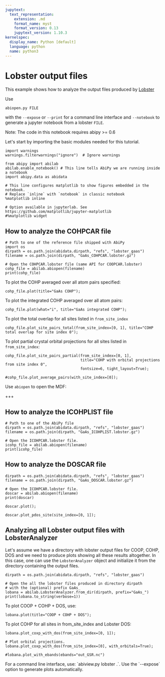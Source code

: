 ```yaml
---
jupytext:
  text_representation:
    extension: .md
    format_name: myst
    format_version: 0.13
    jupytext_version: 1.10.3
kernelspec:
  display_name: Python [default]
  language: python
  name: python3
---
```


# Lobster output files

This example shows how to analyze the output files
produced by [Lobster](http://schmeling.ac.rwth-aachen.de/cohp)

Use

    abiopen.py FILE

with the `--expose` or `--print` for a command line interface
and `--notebook` to generate a jupyter notebook from a lobster `FILE`.

Note: The code in this notebook requires abipy >= 0.6

Let's start by importing the basic modules needed for this tutorial.

```{code-cell} ipython3
import warnings
warnings.filterwarnings("ignore")  # Ignore warnings

from abipy import abilab
abilab.enable_notebook() # This line tells AbiPy we are running inside a notebook
import abipy.data as abidata

# This line configures matplotlib to show figures embedded in the notebook.
# Replace `inline` with `notebook` in classic notebook
%matplotlib inline

# Option available in jupyterlab. See https://github.com/matplotlib/jupyter-matplotlib
#%matplotlib widget
```

## How to analyze the COHPCAR file

```{code-cell} ipython3
# Path to one of the reference file shipped with AbiPy
import os
dirpath = os.path.join(abidata.dirpath, "refs", "lobster_gaas")
filename = os.path.join(dirpath, "GaAs_COHPCAR.lobster.gz")

# Open the COHPCAR.lobster file (same API for COOPCAR.lobster)
cohp_file = abilab.abiopen(filename)
print(cohp_file)
```

To plot the COHP averaged over all atom pairs specified:

```{code-cell} ipython3
cohp_file.plot(title="GaAs COHP");
```

To plot the integrated COHP averaged over all atom pairs:

```{code-cell} ipython3
cohp_file.plot(what="i", title="GaAs integrated COHP");
```

To plot the total overlap for all sites listed in `from_site_index`

```{code-cell} ipython3
cohp_file.plot_site_pairs_total(from_site_index=[0, 1], title="COHP total overlap for site index 0");
```

To plot partial crystal orbital projections for all sites listed in `from_site_index`:

```{code-cell} ipython3
cohp_file.plot_site_pairs_partial(from_site_index=[0, 1],
                                  title="COHP with orbital projections from site index 0",
                                  fontsize=6, tight_layout=True);
```

```{code-cell} ipython3
#cohp_file.plot_average_pairs(with_site_index=[0]);
```

Use `abiopen` to open the MDF:

+++

## How to analyze the ICOHPLIST file

```{code-cell} ipython3
# Path to one of the AbiPy file
dirpath = os.path.join(abidata.dirpath, "refs", "lobster_gaas")
filename = os.path.join(dirpath, "GaAs_ICOHPLIST.lobster.gz")

# Open the ICOHPCAR.lobster file.
icohp_file = abilab.abiopen(filename)
print(icohp_file)
```

## How to analyze the DOSCAR file

```{code-cell} ipython3
dirpath = os.path.join(abidata.dirpath, "refs", "lobster_gaas")
filename = os.path.join(dirpath, "GaAs_DOSCAR.lobster.gz")

# Open the ICOHPCAR.lobster file.
doscar = abilab.abiopen(filename)
print(doscar)
```

```{code-cell} ipython3
doscar.plot();
```

```{code-cell} ipython3
doscar.plot_pdos_site(site_index=[0, 1]);
```

## Analyzing all Lobster output files with LobsterAnalyzer

Let's assume we have a directory with lobster output files
for COOP, COHP, DOS and we need to produce plots showing all these results altogether.
In this case, one can use the `LobsterAnalyzer` object and initialize it from the directory
containing the output files.

```{code-cell} ipython3
dirpath = os.path.join(abidata.dirpath, "refs", "lobster_gaas")

# Open the all the lobster files produced in directory dirpath
# with the (optional) prefix GaAs_
lobana = abilab.LobsterAnalyzer.from_dir(dirpath, prefix="GaAs_")
print(lobana.to_string(verbose=1))
```

To plot COOP + COHP + DOS, use:

```{code-cell} ipython3
lobana.plot(title="COOP + COHP + DOS");
```

To plot COHP for all sites in from_site_index and Lobster DOS:

```{code-cell} ipython3
lobana.plot_coxp_with_dos(from_site_index=[0, 1]);
```

```{code-cell} ipython3
# Plot orbital projections.
lobana.plot_coxp_with_dos(from_site_index=[0], with_orbitals=True);
```

```{code-cell} ipython3
#lobana.plot_with_ebands(ebands="out_GSR.nc")
```

<div class="alert alert-info" role="alert">
For a command line interface, use: `abiview.py lobster .`.
Use the `--expose` option to generate plots automatically.
</div>
